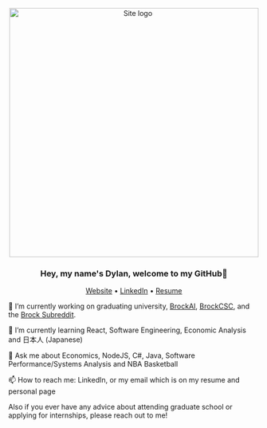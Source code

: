 <p align="center">
    <img alt="Site logo" src="https://i.imgur.com/lkvVlyp.jpg" width="500" />
</p>

<h3 align="center">Hey, my name's Dylan, welcome to my GitHub👋 </h3>
<p align="center">
  <a href="https://firefelix.github.io/dsouvage-homepage">Website</a> •
  <a href="https://www.linkedin.com/in/dylan-souvage/">LinkedIn</a> •
  <a href="https://www.cosc.brocku.ca/~ds16bz/resume/Dylan_Souvage_Resume.pdf">Resume</a>
</p>
🔭 I’m currently working on graduating university, <a href="https://www.brockai.ca/">BrockAI</a>, <a href="https://www.brockcsc.ca/">BrockCSC</a>, and the <a href="https://www.reddit.com/r/brocku/">Brock Subreddit</a>.

🌱 I’m currently learning React, Software Engineering, Economic Analysis and 日本人 (Japanese)

💬 Ask me about Economics, NodeJS, C#, Java, Software Performance/Systems Analysis and NBA Basketball

📫 How to reach me: LinkedIn, or my email which is on my resume and personal page

Also if you ever have any advice about attending graduate school or applying for internships, please reach out to me! 
